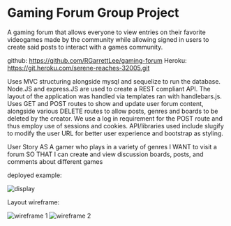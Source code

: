 # Gaming Forum Group Project

A gaming forum that allows everyone to view entries on their favorite videogames made by the community while allowing signed in users to create said posts to interact with a games community.


github: https://github.com/RGarrettLee/gaming-forum
Heroku: https://git.heroku.com/serene-reaches-32005.git

Uses MVC structuring alongside mysql and sequelize to run the database. Node.JS and express.JS are used to create a REST compliant API.
The layout of the application was handled via templates ran with handlebars.js.
Uses GET and POST routes to show and update user forum content, alongside various DELETE routes to allow posts, genres and boards to be deleted by the creator.
We use a log in requirement for the POST route and thus employ use of sessions and cookies.
API/libraries used include slugify to modify the user URL for better user experience and bootstrap as styling.



User Story
AS A gamer who plays in a variety of genres
I WANT to visit a forum
SO THAT I can create and view discussion boards, posts, and comments about different games


deployed example:

![display](https://user-images.githubusercontent.com/104922988/177354530-3bd5566a-ce2e-4c6c-aa2e-fc9ec8ca3dca.PNG)




Layout wireframe:

![wireframe 1](https://user-images.githubusercontent.com/104922988/176238728-61029146-1a7d-494d-9e24-2daed25f67ba.PNG)
![wireframe 2](https://user-images.githubusercontent.com/104922988/176238757-dbc2a694-08cb-4ced-82c5-95c8f6c5f637.PNG)


